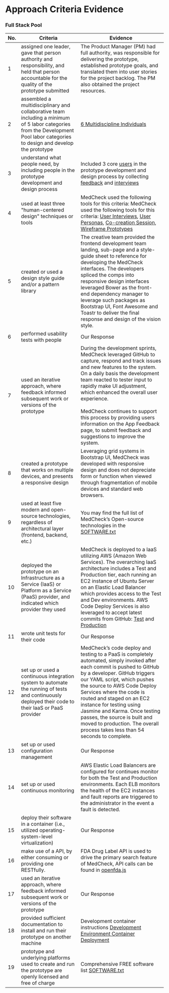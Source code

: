# Approach Criteria Evidence

### Full Stack Pool
No. | Criteria | Evidence 
--- | --- | ---
1 | assigned one leader, gave that person authority and responsibility, and held that person accountable for the quality of the prototype submitted | The Product Manager (PM) had full authority, was responsible for delivering the prototype, established prototype goals, and translated them into user stories for the project backlog. The PM also obtained the project resources.
2 | assembled a multidisciplinary and collaborative team including a minimum of 5 labor categories from the Development Pool labor categories to design and develop the prototype | [6 Multidiscipline Individuals](https://github.com/inforeliance/MedCheck/blob/master/Artifacts/Project%20Planning/Files/6%20Multidiscipline%20Individuals.md)
3 | understand what people need, by including people in the prototype development and design process | Included 3 core [users](https://github.com/inforeliance/MedCheck/blob/master/Artifacts/Design/Design.md#users) in the prototype development and design process by collecting [feedback](https://github.com/inforeliance/MedCheck/blob/master/Artifacts/Design/Design.md#user-feedback) and [interviews](https://github.com/inforeliance/MedCheck/blob/master/Artifacts/Design/Design.md#interviews) 
4 | used at least three "human-centered design" techniques or tools | MedCheck used the following tools for this criteria: MedCheck used the following tools for this criteria: [User Interviews](https://github.com/inforeliance/MedCheck/blob/master/Artifacts/Design/Design.md#interviews), [User Personas](https://github.com/inforeliance/MedCheck/blob/master/Artifacts/Design/Design.md#user-personas), [Co-creation Session](https://github.com/inforeliance/MedCheck/blob/master/Artifacts/Design/Design.md#co-creation-brainstorming-roleplaying-rapid-prototyping), [Wireframe Prototypes](https://github.com/inforeliance/MedCheck/blob/master/Artifacts/Design/Design.md#axure-wire-frames)
5 | created or used a design style guide and/or a pattern library | The creative team provided the frontend development team landing, sub-page and a style-guide sheet to reference for developing the MedCheck interfaces.  The developers spliced the comps into responsive design interfaces leveraged Bower as the front-end dependency manager to leverage such packages as Bootstrap UI, Font Awesome and Toastr to deliver the final response and design of the vision style. 
6 | performed usability tests with people | Our Response
7 | used an iterative approach, where feedback informed subsequent work or versions of the prototype | During the development sprints, MedCheck leveraged GitHub to capture, respond and track issues and new features to the system.  On a daily basis the development team reacted to tester input to rapidly make UI adjustment, which enhanced the overall user experience.<br><br>MedCheck continues to support this process by providing users information on the App Feedback page, to submit feedback and suggestions to improve the system.
8 | created a prototype that works on multiple devices, and presents a responsive design | Leveraging grid systems in Bootstrap UI, MedCheck was developed with responsive design and does not depreciate form or function when viewed through fragmentation of mobile devices and standard web browsers.
9 | used at least five modern and open-source technologies, regardless of architectural layer (frontend, backend, etc.) | You may find the full list of MedCheck’s Open-source technologies in the [SOFTWARE.txt](https://github.com/inforeliance/MedCheck/blob/master/SOFTWARE.txt)
10 | deployed the prototype on an Infrastructure as a Service (IaaS) or Platform as a Service (PaaS) provider, and indicated which provider they used | MedCheck is deployed to a IaaS utilizing AWS (Amazon Web Services).  The overarching IaaS architecture includes a Test and Production tier, each running an EC2 instance of Ubuntu Server on an Elastic Load Balancer which provides access to the Test and Dev environments.  AWS Code Deploy Services is also leveraged to accept latest commits from GitHub:  [Test](http://elb-medcheck-test-547267783.us-east-1.elb.amazonaws.com) and [Production](http://elb-medcheck-2043620629.us-east-1.elb.amazonaws.com)
11 | wrote unit tests for their code | Our Response
12 | set up or used a continuous integration system to automate the running of tests and continuously deployed their code to their IaaS or PaaS provider | MedCheck’s code deploy and testing to a PaaS is completely automated, simply invoked after each commit is pushed to GitHub by a developer. GitHub triggers our YAML script, which pushes the source to AWS Code Deploy Services where the code is routed and staged on an EC2 instance for testing using Jasmine and Karma.  Once testing passes, the source is built and moved to production.  The overall process takes less than 54 seconds to complete.
13 | set up or used configuration management | Our Response
14 | set up or used continuous monitoring | AWS Elastic Load Balancers are configured for continues monitor for both the Test and Production environments.  Each ELB monitors the health of the EC2 instances and fault reports are triggered to the administrator in the event a fault is detected.
15 | deploy their software in a container (i.e., utilized operating-system-level virtualization) | Our Response
16 | make use of a API, by either consuming or providing one RESTfully. | FDA Drug Label API is used to drive the primary search feature of MedCheck, API calls can be found in [openfda.js](https://github.com/inforeliance/MedCheck/blob/master/Source/client/app/openfda/openfda.js) 
17 | used an iterative approach, where feedback informed subsequent work or versions of the prototype | Our Response
18 | provided sufficient documentation to install and run their prototype on another machine | Development container instructions [Development Environment Container Deployment](https://github.com/inforeliance/MedCheck/blob/master/Artifacts/Development/Development.md#development-environment-container-deployment) 
19 | prototype and underlying platforms used to create and run the prototype are openly licensed and free of charge | Comprehensive FREE software list [SOFTWARE.txt](https://github.com/inforeliance/MedCheck/blob/master/SOFTWARE.txt) 